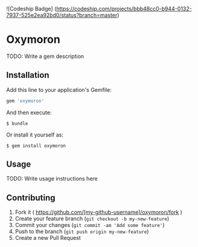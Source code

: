 ![Codeship Badge]
(https://codeship.com/projects/bbb48cc0-b944-0132-7937-525e2ea92bd0/status?branch=master)

# Oxymoron

TODO: Write a gem description

## Installation

Add this line to your application's Gemfile:

```ruby
gem 'oxymoron'
```

And then execute:

    $ bundle

Or install it yourself as:

    $ gem install oxymoron

## Usage

TODO: Write usage instructions here

## Contributing

1. Fork it ( https://github.com/[my-github-username]/oxymoron/fork )
2. Create your feature branch (`git checkout -b my-new-feature`)
3. Commit your changes (`git commit -am 'Add some feature'`)
4. Push to the branch (`git push origin my-new-feature`)
5. Create a new Pull Request
